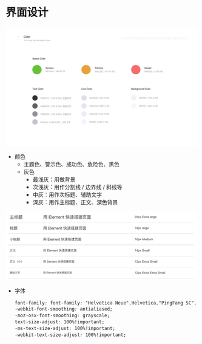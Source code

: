 # 界面设计

![](/assets/color_text.png)

* 颜色
  * 主题色、警示色、成功色、危险色、黑色
  * 灰色
    * 最浅灰：用做背景
    * 次浅灰：用作分割线 / 边界线 / 斜线等
    * 中灰：用作次标题、辅助文字
    * 深灰：用作主标题、正文、深色背景

![](/assets/1513412287425.jpg)

* 字体

  ```css
  font-family: font-family: "Helvetica Neue",Helvetica,"PingFang SC","Hiragino Sans GB","Microsoft YaHei","微软雅黑",Arial,sans-serif;
  -webkit-font-smoothing: antialiased;
  -moz-osx-font-smoothing: grayscale;
  text-size-adjust: 100%!important;
  -ms-text-size-adjust: 100%!important;
  -webkit-text-size-adjust: 100%!important;
  ```



